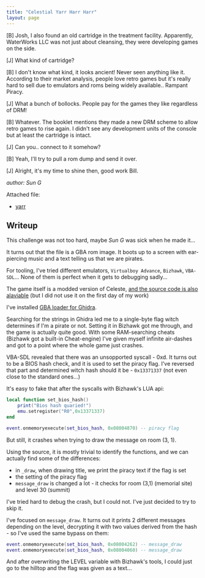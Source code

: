 ```yaml
---
title: "Celestial Yarr Harr Harr"
layout: page
---
```


[B] Josh, I also found an old cartridge in the treatment facility. Apparently, WaterWorks LLC was not just about cleansing, they were developing games on the side.

[J] What kind of cartridge?

[B] I don't know what kind, it looks ancient! Never seen anything like it. According to their market analysis, people love retro games but it's really hard to sell due to emulators and roms being widely available.. Rampant Piracy.

[J] What a bunch of bollocks. People pay for the games they like regardless of DRM!

[B] Whatever. The booklet mentions they made a new DRM scheme to allow retro games to rise again. I didn't see any development units of the console but at least the cartridge is intact.

[J] Can you.. connect to it somehow?

[B] Yeah, I'll try to pull a rom dump and send it over.

[J] Alright, it's my time to shine then, good work Bill.

_author: Sun G_

Attached file:
- [yarr](yarr)

## Writeup

This challenge was not too hard, maybe _Sun G_ was sick when he made it...

It turns out that the file is a GBA rom image. It boots up to a screen with ear-piercing music and a text telling us that we are pirates.

For tooling, I've tried different emulators, `Virtualboy Advance`, `Bizhawk`, `VBA-SDL`... None of them is perfect when it gets to debugging sadly...

The game itself is a modded version of Celeste, [and the source code is also alaviable](https://github.com/JeffRuLz/Celeste-Classic-GBA) (but I did not use it on the first day of my work)

I've installed [GBA loader for Ghidra](https://github.com/SiD3W4y/GhidraGBA).

Searching for the strings in Ghidra led me to a single-byte flag witch determines if I'm a pirate or not. Setting it in Bizhawk got me through, and the game is actually quite good. With some RAM-searching cheats (Bizhawk got a built-in Cheat-engine) I've given myself infinite air-dashes and got to a point where the whole game just crashes.

VBA-SDL revealed that there was an unsopported syscall - 0xd. It turns out to be a BIOS hash check, and it is used to set the piracy flag. I've reversed that part and determined witch hash should it be - `0x13371337` (not even close to the standard ones...)

It's easy to fake that after the syscalls with Bizhawk's LUA api:
```lua
local function set_bios_hash() 
	print("Bios hash quaried!")
	emu.setregister("R0",0x13371337)
end

event.onmemoryexecute(set_bios_hash, 0x08004870) -- piracy flag
```
But still, it crashes when trying to draw the message on room (3, 1).

Using the source, it is mostly trivial to identify the functions, and we can actually find some of the differences:
- in `_draw`, when drawing title, we print the piracy text if the flag is set
- the setting of the piracy flag
- `message_draw` is changed a lot - it checks for room (3,1) (memorial site) and level 30 (summit)

I've tried hard to debug the crash, but I could not. I've just decided to try to skip it.

I've focused on `message_draw`. It turns out it prints 2 different messages depending on the level, decrypting it with two values derived from the hash - so I've used the same bypass on them:
```lua
event.onmemoryexecute(set_bios_hash, 0x08004262) -- message_draw
event.onmemoryexecute(set_bios_hash, 0x08004060) -- message_draw
```

And after overwriting the LEVEL variable with Bizhawk's tools, I could just go to the hilltop and the flag was given as a text...


